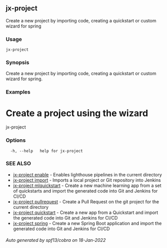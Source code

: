 ## jx-project

Create a new project by importing code, creating a quickstart or custom wizard for spring

### Usage

```
jx-project
```

### Synopsis

Create a new project by importing code, creating a quickstart or custom wizard for spring.

### Examples

  # Create a project using the wizard
  jx-project

### Options

```
  -h, --help   help for jx-project
```

### SEE ALSO

* [jx-project enable](jx-project_enable.md)	 - Enables lighthouse pipelines in the current directory
* [jx-project import](jx-project_import.md)	 - Imports a local project or Git repository into Jenkins
* [jx-project mlquickstart](jx-project_mlquickstart.md)	 - Create a new machine learning app from a set of quickstarts and import the generated code into Git and Jenkins for CI/CD
* [jx-project pullrequest](jx-project_pullrequest.md)	 - Create a Pull Request on the git project for the current directory
* [jx-project quickstart](jx-project_quickstart.md)	 - Create a new app from a Quickstart and import the generated code into Git and Jenkins for CI/CD
* [jx-project spring](jx-project_spring.md)	 - Create a new Spring Boot application and import the generated code into Git and Jenkins for CI/CD

###### Auto generated by spf13/cobra on 18-Jan-2022
